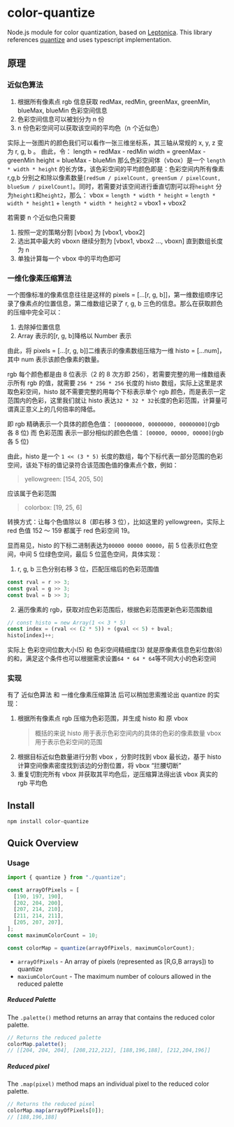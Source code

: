 # color-quantize

Node.js module for color quantization, based on [Leptonica](http://www.leptonica.org/).
This library references [quantize](https://github.com/olivierlesnicki/quantize) and uses typescript implementation.

## 原理

### 近似色算法

1. 根据所有像素点 rgb 信息获取 redMax, redMin, greenMax, greenMin, blueMax, blueMin 色彩空间信息
2. 色彩空间信息可以被划分为 n 份
3. n 份色彩空间可以获取该空间的平均色（n 个近似色）

实际上一张图片的颜色我们可以看作一张三维坐标系，其三轴从常规的 x, y, z 变为 r, g, b 。
由此，令：
length = redMax - redMin
width = greenMax - greenMin
height = blueMax - blueMin
那么色彩空间体（vbox）是一个 `length * width * height` 的长方体，该色彩空间的平均颜色即是：色彩空间内所有像素 r,g,b 分别之和除以像素数量`[redSum / pixelCount, greenSum / pixelCount, blueSum / pixelCount]`。同时，若需要对该空间进行垂直切割可以将`height` 分为`height1`和`height2`，那么：
vbox = `length * width * height` = `length * width * height1` + `length * width * height2` = vbox1 + vbox2

若需要 n 个近似色只需要

1. 按照一定的策略分割 [vbox] 为 [vbox1, vbox2]
2. 选出其中最大的 vboxn 继续分割为 [vbox1, vbox2 ..., vboxn] 直到数组长度为 n
3. 单独计算每一个 vbox 中的平均色即可

### 一维化像素压缩算法

一个图像标准的像素信息往往是这样的 pixels = [...[r, g, b]]，第一维数组顺序记录了像素点的位置信息，第二维数组记录了 r, g, b 三色的信息。那么在获取颜色的压缩中完全可以：

1. 去除掉位置信息
2. Array 表示的[r, g, b]降格以 Number 表示

由此，将 pixels = [...[r, g, b]]二维表示的像素数组压缩为一维 histo = [...num]，其中 num 表示该颜色像素的数量。

rgb 每个颜色都是由 8 位表示（2 的 8 次方即 256），若需要完整的用一维数组表示所有 rgb 的值，就需要 `256 * 256 * 256` 长度的 histo 数组，实际上这里是求取色彩空间，histo 就不需要完整的用每个下标表示单个 rgb 颜色，而是表示一定范围内的色彩，这里我们就让 histo 表达`32 * 32 * 32`长度的色彩范围，计算量可谓真正意义上的几何倍率的降低。

即 rgb 精确表示一个具体的颜色色值：
`[00000000, 00000000, 00000000]`(rgb 各 8 位)
而 色彩范围 表示一部分相似的颜色色值：
`[00000, 00000, 00000]`(rgb 各 5 位)

由此，histo 是一个 `1 << (3 * 5)` 长度的数组，每个下标代表一部分范围的色彩空间，该处下标的值记录符合该范围色值的像素点个数，例如：

> yellowgreen: [154, 205, 50]

应该属于色彩范围

> colorbox: [19, 25, 6]

转换方式：让每个色值除以 8（即右移 3 位），比如这里的 yellowgreen，实际上 red 色值 152 ～ 159 都属于 red 色彩空间 19。

显而易见，histo 的下标二进制表达为`00000 00000 00000`，前 5 位表示红色空间，中间 5 位绿色空间，最后 5 位蓝色空间，具体实现：

1. r, g, b 三色分别右移 3 位，匹配压缩后的色彩范围值

```js
const rval = r >> 3;
const gval = g >> 3;
const bval = b >> 3;
```

2. 遍历像素的 rgb，获取对应色彩范围后，根据色彩范围更新色彩范围数组

```js
// const histo = new Array(1 << 3 * 5)
const index = (rval << (2 * 5)) + (gval << 5) + bval;
histo[index]++;
```

实际上 色彩空间位数大小(5) 和 色彩空间精细度(3) 就是原像素信息色彩位数(8)的和，满足这个条件也可以根据需求设置`64 * 64 * 64`等不同大小的色彩空间

### 实现

有了 近似色算法 和 一维化像素压缩算法 后可以稍加思索推论出 quantize 的实现：

1. 根据所有像素点 rgb 压缩为色彩范围，并生成 histo 和 原 vbox
   > 概括的来说
   > histo 用于表示色彩空间内的具体的色彩的像素数量
   > vbox 用于表示色彩空间的范围
2. 根据目标近似色数量进行分割 vbox ，分割时找到 vbox 最长边，基于 histo 计算空间像素密度找到该边的分割位置，将 vbox “拦腰切断”
3. 重复切割完所有 vbox 并获取其平均色后，逆压缩算法得出该 vbox 真实的 rgb 平均色

## Install

```
npm install color-quantize
```

## Quick Overview

### Usage

```javascript
import { quantize } from "./quantize";

const arrayOfPixels = [
  [190, 197, 190],
  [202, 204, 200],
  [207, 214, 210],
  [211, 214, 211],
  [205, 207, 207],
];
const maximumColorCount = 10;

const colorMap = quantize(arrayOfPixels, maximumColorCount);
```

- `arrayOfPixels` - An array of pixels (represented as [R,G,B arrays]) to quantize
- `maxiumColorCount` - The maximum number of colours allowed in the reduced palette

##### Reduced Palette

The `.palette()` method returns an array that contains the reduced color palette.

```javascript
// Returns the reduced palette
colorMap.palette();
// [[204, 204, 204], [208,212,212], [188,196,188], [212,204,196]]
```

##### Reduced pixel

The `.map(pixel)` method maps an individual pixel to the reduced color palette.

```javascript
// Returns the reduced pixel
colorMap.map(arrayOfPixels[0]);
// [188,196,188]
```
